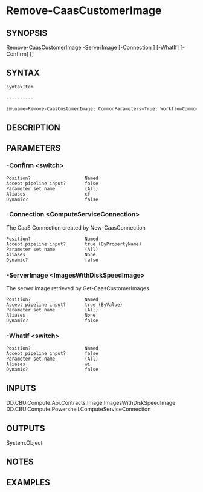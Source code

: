 ﻿Remove-CaasCustomerImage
===================

## SYNOPSIS

Remove-CaasCustomerImage -ServerImage <ImagesWithDiskSpeedImage> [-Connection <ComputeServiceConnection>] [-WhatIf] [-Confirm] [<CommonParameters>]


## SYNTAX
```powershell
syntaxItem                                                                                                          

----------                                                                                                          

{@{name=Remove-CaasCustomerImage; CommonParameters=True; WorkflowCommonParameters=False; parameter=System.Object[]}}
```

## DESCRIPTION


## PARAMETERS
### -Confirm &lt;switch&gt;

```
Position?                    Named
Accept pipeline input?       false
Parameter set name           (All)
Aliases                      cf
Dynamic?                     false
```
 
### -Connection &lt;ComputeServiceConnection&gt;
The CaaS Connection created by New-CaasConnection
```
Position?                    Named
Accept pipeline input?       true (ByPropertyName)
Parameter set name           (All)
Aliases                      None
Dynamic?                     false
```
 
### -ServerImage &lt;ImagesWithDiskSpeedImage&gt;
The server image retrieved by Get-CaasCustomerImages
```
Position?                    Named
Accept pipeline input?       true (ByValue)
Parameter set name           (All)
Aliases                      None
Dynamic?                     false
```
 
### -WhatIf &lt;switch&gt;

```
Position?                    Named
Accept pipeline input?       false
Parameter set name           (All)
Aliases                      wi
Dynamic?                     false
```

## INPUTS
DD.CBU.Compute.Api.Contracts.Image.ImagesWithDiskSpeedImage
DD.CBU.Compute.Powershell.ComputeServiceConnection


## OUTPUTS
System.Object

## NOTES


## EXAMPLES
